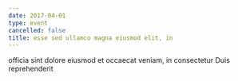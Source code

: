 ```yaml
---
date: 2017-04-01
type: event
cancelled: false
title: esse sed ullamco magna eiusmod elit, in
---
```

officia sint dolore eiusmod et occaecat veniam, in consectetur Duis reprehenderit